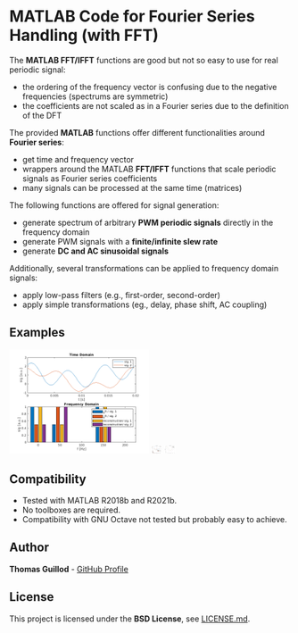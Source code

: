# MATLAB Code for Fourier Series Handling (with FFT)

The **MATLAB FFT/IFFT** functions are good but not so easy to use for real periodic signal:
* the ordering of the frequency vector is confusing due to the negative frequencies (spectrums are symmetric)
* the coefficients are not scaled as in a Fourier series due to the definition of the DFT

The provided **MATLAB** functions offer different functionalities around **Fourier series**:
* get time and frequency vector
* wrappers around the MATLAB **FFT/IFFT** functions that scale periodic signals as Fourier series coefficients
* many signals can be processed at the same time (matrices)

The following functions are offered for signal generation:
* generate spectrum of arbitrary **PWM periodic signals** directly in the frequency domain
* generate PWM signals with a **finite/infinite slew rate**
* generate **DC and AC sinusoidal signals**

Additionally, several transformations can be applied to frequency domain signals: 
* apply low-pass filters (e.g., first-order, second-order)
* apply simple transformations (eg., delay, phase shift, AC coupling)

## Examples

<p float="middle">
    <img src="readme_img/example_sin.png" width="250">
    <img src="readme_img/example_pwm.png" width="20">
    <img src="readme_img/example_transform.png" width="20">
</p>

## Compatibility

* Tested with MATLAB R2018b and R2021b.
* No toolboxes are required.
* Compatibility with GNU Octave not tested but probably easy to achieve.

## Author

**Thomas Guillod** - [GitHub Profile](https://github.com/otvam)

## License

This project is licensed under the **BSD License**, see [LICENSE.md](LICENSE.md).
